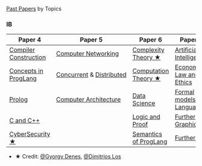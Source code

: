 [Past Papers](https://www.cl.cam.ac.uk/teaching/exams/pastpapers/) by Topics

### IB

| Paper 4                                             | Paper 5                                                                                   | Paper 6                                                                      | Paper 7                                                   |
| --------------------------------------------------- | ----------------------------------------------------------------------------------------- | ---------------------------------------------------------------------------- | --------------------------------------------------------- |
| [Compiler Construction](./Ref/IBCompiler/Compiler.pdf) | [Computer Networking](./Ref/PastPaper/Networking.pdf)                                        | [Complexity Theory ★](./Ref/IBComplexityTheory/Past%20Paper%20by%20Topics.pdf) | [Artificial Intelligence](./Ref/PastPaper/AI.pdf)            |
| [Concepts in ProgLang](./Ref/PastPaper/ConceptsPL.pdf) | [Concurrent](./Ref/PastPaper/Concurrent.pdf) & [Distributed](./Ref/PastPaper/Distributed.pdf) | [Computation Theory ★](./Ref/IBCompTheory/Past%20Paper%20by%20Topics.pdf)      | [Economics, Law and Ethics](./Ref/PastPaper/ELE.pdf)         |
| [Prolog](./Ref/IBProlog/Prolog.pdf)                    | [Computer Architecture](./Ref/PastPaper/Arch.pdf)                                            | [Data Science](./Ref/IBDataSci/DataSci.pdf)                                     | [Formal models of Language](./Ref/PastPaper/FormalLang.pdf)  |
| [C and C++](./Ref/PastPaper/c_cpp.pdf)                 |                                                                                           | [Logic and Proof](./Ref/PastPaper/LogicProof.pdf)                               | [Further Graphics](./Ref/IBFGraphics/Further%20Graphics.pdf) |
| [CyberSecurity ★](./Ref/PastPaper/Security.pdf)       |                                                                                           | [Semantics of ProgLang](./Ref/IBSemantics/Semantics.pdf)                        | [Further HCI](./Ref/PastPaper/FHCI.pdf)                      |

- ★ Credit:  [@Gyorgy Denes](https://gdenes.com/), [@Dimitrios Los](https://dimitrioslos.com/supervisions/)
